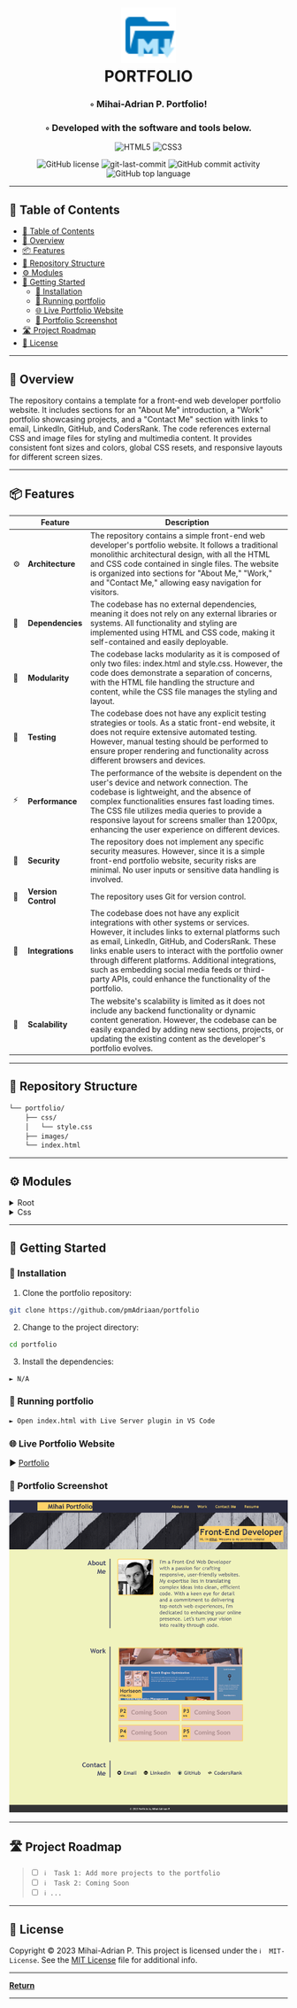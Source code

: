 <div align="center">
<h1 align="center">
<img src="https://raw.githubusercontent.com/PKief/vscode-material-icon-theme/ec559a9f6bfd399b82bb44393651661b08aaf7ba/icons/folder-markdown-open.svg" width="100" />
<br>PORTFOLIO</h1>
<h3>◦ Mihai-Adrian P. Portfolio!</h3>
<h3>◦ Developed with the software and tools below.</h3>

<p align="center">
<img src="https://img.shields.io/badge/HTML5-E34F26.svg?style=flat-square&logo=HTML5&logoColor=white" alt="HTML5" />
<img src="https://img.shields.io/badge/CSS3-1572B6?style=&logo=css3&logoColor=white" alt="CSS3" />
</p>
<img src="https://img.shields.io/github/license/pmAdriaan/portfolio?style=flat-square&color=5D6D7E" alt="GitHub license" />
<img src="https://img.shields.io/github/last-commit/pmAdriaan/portfolio?style=flat-square&color=5D6D7E" alt="git-last-commit" />
<img src="https://img.shields.io/github/commit-activity/m/pmAdriaan/portfolio?style=flat-square&color=5D6D7E" alt="GitHub commit activity" />
<img src="https://img.shields.io/github/languages/top/pmAdriaan/portfolio?style=flat-square&color=5D6D7E" alt="GitHub top language" />
</div>

---

## 📖 Table of Contents
- [📖 Table of Contents](#-table-of-contents)
- [📍 Overview](#-overview)
- [📦 Features](#-features)
- [📂 Repository Structure](#-repository-structure)
- [⚙️ Modules](#%EF%B8%8F-modules)
- [🚀 Getting Started](#-getting-started)
    - [🔧 Installation](#-installation)
    - [🤖 Running portfolio](#-running-portfolio)
    - [🌐 Live Portfolio Website](#-live-portfolio-website)
    - [📸 Portfolio Screenshot ](#-portfolio-screenshot)
- [🛣 Project Roadmap](#-project-roadmap)
- [📄 License](#-license)

---


## 📍 Overview

The repository contains a template for a front-end web developer portfolio website. It includes sections for an "About Me" introduction, a "Work" portfolio showcasing projects, and a "Contact Me" section with links to email, LinkedIn, GitHub, and CodersRank. The code references external CSS and image files for styling and multimedia content. It provides consistent font sizes and colors, global CSS resets, and responsive layouts for different screen sizes.

---

## 📦 Features

|    | Feature            | Description                                                                                                        |
|----|--------------------|--------------------------------------------------------------------------------------------------------------------|
| ⚙️ | **Architecture**   | The repository contains a simple front-end web developer's portfolio website. It follows a traditional monolithic architectural design, with all the HTML and CSS code contained in single files. The website is organized into sections for "About Me," "Work," and "Contact Me," allowing easy navigation for visitors.|
| 🔗 | **Dependencies**   | The codebase has no external dependencies, meaning it does not rely on any external libraries or systems. All functionality and styling are implemented using HTML and CSS code, making it self-contained and easily deployable.|
| 🧩 | **Modularity**     | The codebase lacks modularity as it is composed of only two files: index.html and style.css. However, the code does demonstrate a separation of concerns, with the HTML file handling the structure and content, while the CSS file manages the styling and layout.|
| 🧪 | **Testing**        | The codebase does not have any explicit testing strategies or tools. As a static front-end website, it does not require extensive automated testing. However, manual testing should be performed to ensure proper rendering and functionality across different browsers and devices.|
| ⚡️  | **Performance**    | The performance of the website is dependent on the user's device and network connection. The codebase is lightweight, and the absence of complex functionalities ensures fast loading times. The CSS file utilizes media queries to provide a responsive layout for screens smaller than 1200px, enhancing the user experience on different devices.|
| 🔐 | **Security**       | The repository does not implement any specific security measures. However, since it is a simple front-end portfolio website, security risks are minimal. No user inputs or sensitive data handling is involved.|
| 🔀 | **Version Control**| The repository uses Git for version control. |
| 🔌 | **Integrations**   | The codebase does not have any explicit integrations with other systems or services. However, it includes links to external platforms such as email, LinkedIn, GitHub, and CodersRank. These links enable users to interact with the portfolio owner through different platforms. Additional integrations, such as embedding social media feeds or third-party APIs, could enhance the functionality of the portfolio.|
| 📶 | **Scalability** | The website's scalability is limited as it does not include any backend functionality or dynamic content generation. However, the codebase can be easily expanded by adding new sections, projects, or updating the existing content as the developer's portfolio evolves. |


---


## 📂 Repository Structure

```sh
└── portfolio/
    ├── css/
    │   └── style.css
    ├── images/
    └── index.html

```

---


## ⚙️ Modules

<details closed><summary>Root</summary>

| File                                                                      | Summary                                                                                                                                                                                                                                                                                                                                                                                                                                               |
| ---                                                                       | ---                                                                                                                                                                                                                                                                                                                                                                                                                                                   |
| [index.html](https://github.com/pmAdriaan/portfolio/blob/main/index.html) | The code is an HTML file representing a front-end web developer's portfolio website. It includes meta information, a favicon, a stylesheet, a header with a logo and navigation menu, a hero banner introducing the developer, main content sections for "About Me," "Work," and "Contact Me," and a footer. The sections contain heading and paragraph elements, images, and links to projects and external sites (such as email, LinkedIn, GitHub, and CodersRank). Overall, the code creates a visually appealing and informative portfolio website. |

</details>

<details closed><summary>Css</summary>

| File                                                                        | Summary                                                                                                                                                                                                                                                                                                                                                                                                                           |
| ---                                                                         | ---                                                                                                                                                                                                                                                                                                                                                                                                                               |
| [style.css](https://github.com/pmAdriaan/portfolio/blob/main/css/style.css) | The code is a CSS file that defines the styling for a portfolio website. It includes custom CSS variables for font size, color management, and other global settings. The file also contains styles for the header, navigation menu, hero banner, page sections, work/portfolio projects, contact information, and footer. The CSS file utilizes media queries to adjust the layout and styles for screens smaller than 1200px. |

</details>

---

## 🚀 Getting Started

### 🔧 Installation

1. Clone the portfolio repository:
```sh
git clone https://github.com/pmAdriaan/portfolio
```

2. Change to the project directory:
```sh
cd portfolio
```

3. Install the dependencies:
```sh
► N/A
```

### 🤖 Running portfolio

```sh
► Open index.html with Live Server plugin in VS Code
```

### 🌐 Live Portfolio Website
► [Portfolio](https://pmadriaan.github.io/portfolio/)


### 📸 Portfolio Screenshot

![Portfolio Screenshot](./images/portfolio_screenshot.png?raw=true "Portfolio")

---


## 🛣 Project Roadmap

> - [ ] `ℹ️  Task 1: Add more projects to the portfolio`
> - [ ] `ℹ️  Task 2: Coming Soon`
> - [ ] `ℹ️ ...`


---

## 📄 License

Copyright © 2023 Mihai-Adrian P.
This project is licensed under the `ℹ️  MIT-License`. See the [MIT License](https://github.com/pmAdriaan/portfolio/blob/main/LICENSE) file for additional info.

---

[**Return**](#Top)

---
